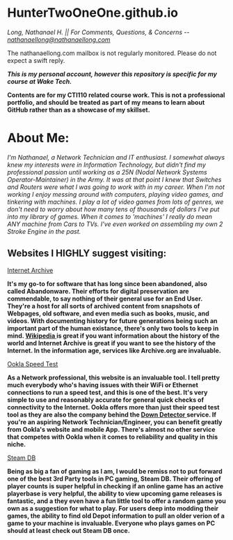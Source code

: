 # HunterTwoOneOne.github.io
*Long, Nathanael H. || For Comments, Questions, & Concerns -- nathanaellong@nathanaellong.com*

The nathanaellong.com mailbox is not regularly monitored. Please do not expect a swift reply.

***This is my personal account, however this repository is specific for my course at Wake Tech.***

**Contents are for my CTI110 related course work. This is not a professional portfolio, and should be treated as part of my means to learn about GitHub rather than as a showcase of my skillset.**

<H1>About Me:</H1>

*I'm Nathanael, a Network Technician and IT enthusiast. I somewhat always knew my interests were in Information Technology, but didn't find my professional passion until working as a 25N (Nodal Network Systems Operator-Maintainer) in the Army. It was at that point I knew that Switches and Routers were what I was going to work with in my career. When I'm not working I enjoy messing around with computers, playing video games, and tinkering with machines. I play a lot of video games from lots of genres, we don't need to worry about how many tens of thousands of dollars I've put into my library of games. When it comes to 'machines' I really do mean ANY machine from Cars to TVs. I've even worked on assembling my own 2 Stroke Engine in the past.*

<H2>Websites I HIGHLY suggest visiting:</H2>

<a href="https://archive.org/"> Internet Archive </a>

**It's my go-to for software that has long since been abandoned, also called Abandonware. Their efforts for digital preservation are commendable, to say nothing of their general use for an End User. They're a host for all sorts of archived content from snapshots of Webpages, old software, and even media such as books, music, and videos. With documenting history for future generations being such an important part of the human existance, there's only two tools to keep in mind. <a href="https://www.wikipedia.org/"> Wikipedia </a> is great if you want information about the history of the world and Internet Archive is great if you want to see the history of the Internet. In the information age, services like Archive.org are invaluable.**

<a href="https://www.speedtest.net"> Ookla Speed Test </a>

**As a Network professional, this website is an invaluable tool. I tell pretty much everybody who's having issues with their WiFi or Ethernet connections to run a speed test, and this is one of the best. It's very simple to use and reasonably accurate for general quick checks of connectivity to the Internet. Ookla offers more than just their speed test tool as they are also the company behind the <a href="https://downdetector.com/"> Down Detector </a> service. If you're an aspiring Network Technician/Engineer, you can benefit greatly from Ookla's website and mobile App. There's almost no other service that competes with Ookla when it comes to reliability and quality in this niche.**

<a href="https://steamdb.info/"> Steam DB </a>

**Being as big a fan of gaming as I am, I would be remiss not to put forward one of the best 3rd Party tools in PC gaming, Steam DB. Their offering of player counts is super helpful in checking if an online game has an active playerbase is very helpful, the ability to view upcoming game releases is fantastic, and a they even have a fun little tool to offer a random game you own as a suggestion for what to play. For users deep into modding their games, the ability to find old Depot information to pull an older verion of a game to your machine is invaluable. Everyone who plays games on PC should at least check out Steam DB once.**